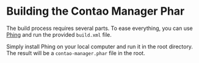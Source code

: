 # Building the Contao Manager Phar

The build process requires several parts. To ease everything,
you can use [Phing] and run the provided `build.xml` file.

Simply install Phing on your local computer and run it in the
root directory. The result will be a `contao-manager.phar` file
in the root.


[Phing]: http://phing.info
